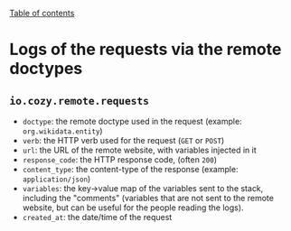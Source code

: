 [Table of contents](README.md#table-of-contents)

# Logs of the requests via the remote doctypes

## `io.cozy.remote.requests`

- `doctype`: the remote doctype used in the request (example: `org.wikidata.entity`)
- `verb`: the HTTP verb used for the request (`GET` or `POST`)
- `url`: the URL of the remote website, with variables injected in it
- `response_code`: the HTTP response code, (often `200`)
- `content_type`: the content-type of the response (example: `application/json`)
- `variables`: the key->value map of the variables sent to the stack,
  including the "comments" (variables that are not sent to the remote website,
  but can be useful for the people reading the logs).
- `created_at`: the date/time of the request
